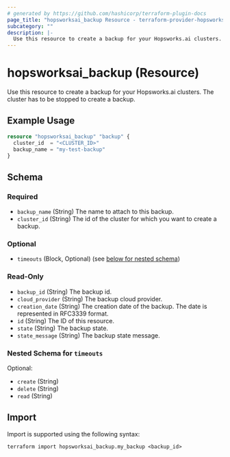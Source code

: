 ```yaml
---
# generated by https://github.com/hashicorp/terraform-plugin-docs
page_title: "hopsworksai_backup Resource - terraform-provider-hopsworksai"
subcategory: ""
description: |-
  Use this resource to create a backup for your Hopsworks.ai clusters. The cluster has to be stopped to create a backup.
---
```


# hopsworksai_backup (Resource)

Use this resource to create a backup for your Hopsworks.ai clusters. The cluster has to be stopped to create a backup.

## Example Usage

```terraform
resource "hopsworksai_backup" "backup" {
  cluster_id  = "<CLUSTER_ID>"
  backup_name = "my-test-backup"
}
```

<!-- schema generated by tfplugindocs -->
## Schema

### Required

- `backup_name` (String) The name to attach to this backup.
- `cluster_id` (String) The id of the cluster for which you want to create a backup.

### Optional

- `timeouts` (Block, Optional) (see [below for nested schema](#nestedblock--timeouts))

### Read-Only

- `backup_id` (String) The backup id.
- `cloud_provider` (String) The backup cloud provider.
- `creation_date` (String) The creation date of the backup. The date is represented in RFC3339 format.
- `id` (String) The ID of this resource.
- `state` (String) The backup state.
- `state_message` (String) The backup state message.

<a id="nestedblock--timeouts"></a>
### Nested Schema for `timeouts`

Optional:

- `create` (String)
- `delete` (String)
- `read` (String)

## Import

Import is supported using the following syntax:

```shell
terraform import hopsworksai_backup.my_backup <backup_id>
```
